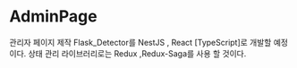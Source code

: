 # AdminPage
관리자 페이지 제작 Flask_Detector를 NestJS , React [TypeScript]로 개발할 예정이다. 상태 관리 라이브러리로는 Redux ,Redux-Saga를 사용 할 것이다.  
